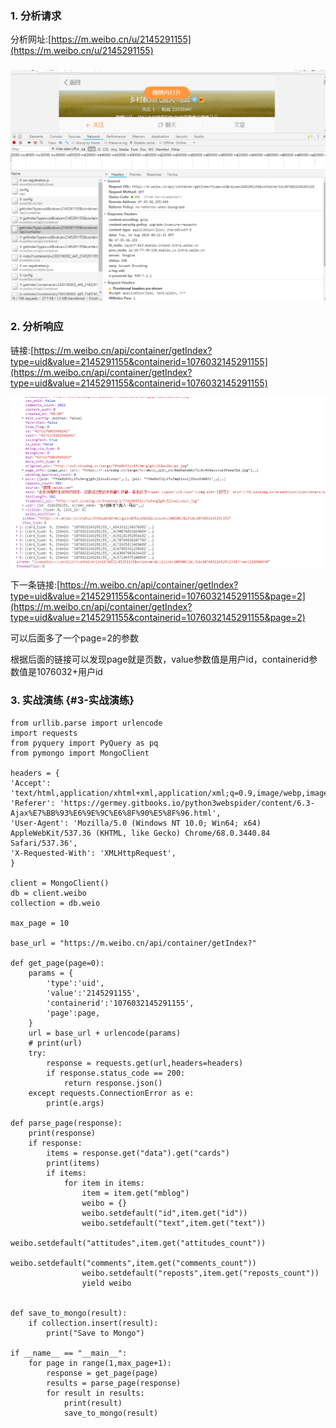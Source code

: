 ### 1. 分析请求

分析网址:[https://m.weibo.cn/u/2145291155](https://m.weibo.cn/u/2145291155)

### ![](/assets/6.3-1.png)

### 2. 分析响应

链接:[https://m.weibo.cn/api/container/getIndex?type=uid&value=2145291155&containerid=1076032145291155](https://m.weibo.cn/api/container/getIndex?type=uid&value=2145291155&containerid=1076032145291155)

![](/assets/6.3-2.png)

下一条链接:[https://m.weibo.cn/api/container/getIndex?type=uid&value=2145291155&containerid=1076032145291155&page=2](https://m.weibo.cn/api/container/getIndex?type=uid&value=2145291155&containerid=1076032145291155&page=2)

可以后面多了一个page=2的参数

根据后面的链接可以发现page就是页数，value参数值是用户id，containerid参数值是1076032+用户id

### 3. 实战演练 {#3-实战演练}

```
from urllib.parse import urlencode
import requests
from pyquery import PyQuery as pq
from pymongo import MongoClient

headers = {
'Accept': 'text/html,application/xhtml+xml,application/xml;q=0.9,image/webp,image/apng,*/*;q=0.8',
'Referer': 'https://germey.gitbooks.io/python3webspider/content/6.3-Ajax%E7%BB%93%E6%9E%9C%E6%8F%90%E5%8F%96.html',
'User-Agent': 'Mozilla/5.0 (Windows NT 10.0; Win64; x64) AppleWebKit/537.36 (KHTML, like Gecko) Chrome/68.0.3440.84 Safari/537.36',
'X-Requested-With': 'XMLHttpRequest',
}

client = MongoClient()
db = client.weibo
collection = db.weio

max_page = 10

base_url = "https://m.weibo.cn/api/container/getIndex?"

def get_page(page=0):
    params = {
        'type':'uid',
        'value':'2145291155',
        'containerid':'1076032145291155',
        'page':page,
    }
    url = base_url + urlencode(params)
    # print(url)
    try:
        response = requests.get(url,headers=headers)
        if response.status_code == 200:
            return response.json()
    except requests.ConnectionError as e:
        print(e.args)

def parse_page(response):
    print(response)
    if response:
        items = response.get("data").get("cards")
        print(items)
        if items:
            for item in items:
                item = item.get("mblog")
                weibo = {}
                weibo.setdefault("id",item.get("id"))
                weibo.setdefault("text",item.get("text"))
                weibo.setdefault("attitudes",item.get("attitudes_count"))
                weibo.setdefault("comments",item.get("comments_count"))
                weibo.setdefault("reposts",item.get("reposts_count"))
                yield weibo


def save_to_mongo(result):
    if collection.insert(result):
        print("Save to Mongo")

if __name__ == "__main__":
    for page in range(1,max_page+1):
        response = get_page(page)
        results = parse_page(response)
        for result in results:
            print(result)
            save_to_mongo(result)
```



